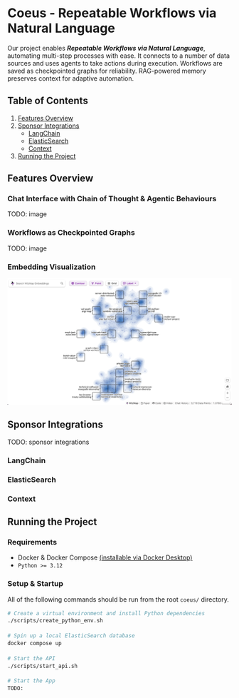 # Coeus - Repeatable Workflows via Natural Language

Our project enables __*Repeatable Workflows via Natural Language*__, automating multi-step processes with ease. It connects to a number of data sources and uses agents to take actions during execution. Workflows are saved as checkpointed graphs for reliability. RAG-powered memory preserves context for adaptive automation.

## Table of Contents

1. [Features Overview](#features-overview)
2. [Sponsor Integrations](#sponsor-integrations)
    - [LangChain](#langchain)
    - [ElasticSearch](#elasticsearch)
    - [Context](#context)
3. [Running the Project](#running-the-project)

## Features Overview

### Chat Interface with Chain of Thought & Agentic Behaviours

TODO: image

### Workflows as Checkpointed Graphs

TODO: image

### Embedding Visualization

![Embedding Visualization](assets/embedding-visualization.png)

## Sponsor Integrations

TODO: sponsor integrations

### LangChain

### ElasticSearch

### Context



## Running the Project

### Requirements

- Docker & Docker Compose [(installable via Docker Desktop)](https://www.docker.com/products/docker-desktop/)
- `Python >= 3.12`

### Setup & Startup

All of the following commands should be run from the root `coeus/` directory.

```sh
# Create a virtual environment and install Python dependencies
./scripts/create_python_env.sh

# Spin up a local ElasticSearch database
docker compose up

# Start the API
./scripts/start_api.sh

# Start the App
TODO:
```
